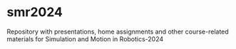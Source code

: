 # smr2024
Repository with presentations, home assignments and other course-related materials for Simulation and Motion in Robotics-2024
